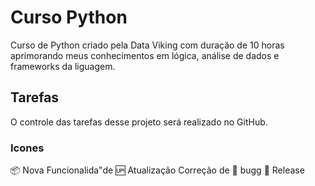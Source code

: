 # Curso Python
Curso de Python criado pela Data Viking com duração de 10 horas aprimorando meus conhecimentos em lógica, análise de dados e frameworks da liguagem.

## Tarefas
O controle das tarefas desse projeto será realizado no GitHub.

### Icones
:package: Nova Funcionalida"de :up: Atualização Correção de :bug: bugg :checkered_flag: Release